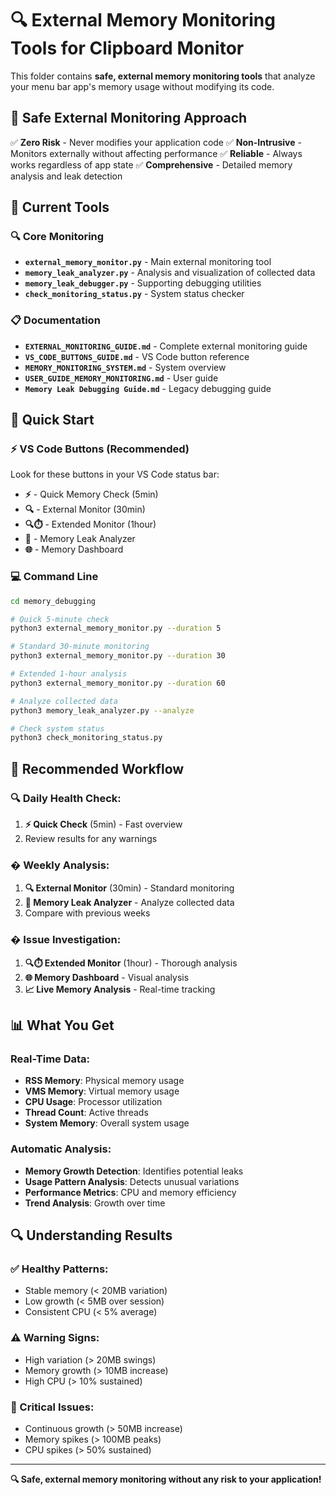 # 🔍 External Memory Monitoring Tools for Clipboard Monitor

This folder contains **safe, external memory monitoring tools** that analyze your menu bar app's memory usage without modifying its code.

## 🎯 **Safe External Monitoring Approach**

✅ **Zero Risk** - Never modifies your application code
✅ **Non-Intrusive** - Monitors externally without affecting performance
✅ **Reliable** - Always works regardless of app state
✅ **Comprehensive** - Detailed memory analysis and leak detection

## 📁 **Current Tools**

### **🔍 Core Monitoring**
- **`external_memory_monitor.py`** - Main external monitoring tool
- **`memory_leak_analyzer.py`** - Analysis and visualization of collected data
- **`memory_leak_debugger.py`** - Supporting debugging utilities
- **`check_monitoring_status.py`** - System status checker

### **📋 Documentation**
- **`EXTERNAL_MONITORING_GUIDE.md`** - Complete external monitoring guide
- **`VS_CODE_BUTTONS_GUIDE.md`** - VS Code button reference
- **`MEMORY_MONITORING_SYSTEM.md`** - System overview
- **`USER_GUIDE_MEMORY_MONITORING.md`** - User guide
- **`Memory Leak Debugging Guide.md`** - Legacy debugging guide

## 🚀 **Quick Start**

### **⚡ VS Code Buttons (Recommended)**
Look for these buttons in your VS Code status bar:
- **⚡** - Quick Memory Check (5min)
- **🔍** - External Monitor (30min)
- **🔍⏱️** - Extended Monitor (1hour)
- **🔬** - Memory Leak Analyzer
- **🌐** - Memory Dashboard

### **💻 Command Line**
```bash
cd memory_debugging

# Quick 5-minute check
python3 external_memory_monitor.py --duration 5

# Standard 30-minute monitoring
python3 external_memory_monitor.py --duration 30

# Extended 1-hour analysis
python3 external_memory_monitor.py --duration 60

# Analyze collected data
python3 memory_leak_analyzer.py --analyze

# Check system status
python3 check_monitoring_status.py
```

## 🎯 **Recommended Workflow**

### **🔍 Daily Health Check:**
1. **⚡ Quick Check** (5min) - Fast overview
2. Review results for any warnings

### **� Weekly Analysis:**
1. **🔍 External Monitor** (30min) - Standard monitoring
2. **🔬 Memory Leak Analyzer** - Analyze collected data
3. Compare with previous weeks

### **� Issue Investigation:**
1. **🔍⏱️ Extended Monitor** (1hour) - Thorough analysis
2. **🌐 Memory Dashboard** - Visual analysis
3. **📈 Live Memory Analysis** - Real-time tracking

## 📊 **What You Get**

### **Real-Time Data:**
- **RSS Memory**: Physical memory usage
- **VMS Memory**: Virtual memory usage
- **CPU Usage**: Processor utilization
- **Thread Count**: Active threads
- **System Memory**: Overall system usage

### **Automatic Analysis:**
- **Memory Growth Detection**: Identifies potential leaks
- **Usage Pattern Analysis**: Detects unusual variations
- **Performance Metrics**: CPU and memory efficiency
- **Trend Analysis**: Growth over time

## 🔍 **Understanding Results**

### **✅ Healthy Patterns:**
- Stable memory (< 20MB variation)
- Low growth (< 5MB over session)
- Consistent CPU (< 5% average)

### **⚠️ Warning Signs:**
- High variation (> 20MB swings)
- Memory growth (> 10MB increase)
- High CPU (> 10% sustained)

### **🚨 Critical Issues:**
- Continuous growth (> 50MB increase)
- Memory spikes (> 100MB peaks)
- CPU spikes (> 50% sustained)

---

**🔍 Safe, external memory monitoring without any risk to your application!**
